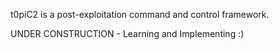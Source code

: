 
t0piC2 is a post-exploitation command and control framework.

UNDER CONSTRUCTION - Learning and Implementing :)


